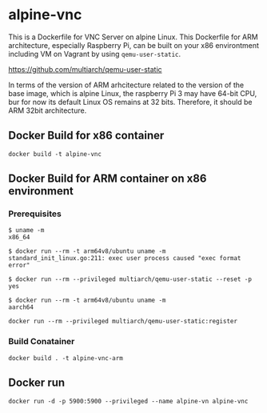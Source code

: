 # alpine-vnc

This is a Dockerfile for VNC Server on alpine Linux.
This Dockerfile for ARM architecture, especially Raspberry Pi, can be built on your x86 environtment including VM on Vagrant by using ```qemu-user-static```.

https://github.com/multiarch/qemu-user-static

In terms of the version of ARM arhcitecture related to the version of the base image, which is alpine Linux,
the raspberry Pi 3 may have 64-bit CPU, bur for now its default Linux OS remains at 32 bits. Therefore, it should be 
ARM 32bit architecture.
 
## Docker Build for x86 container
```
docker build -t alpine-vnc
```

## Docker Build for ARM container on x86 environment
### Prerequisites
```
$ uname -m
x86_64

$ docker run --rm -t arm64v8/ubuntu uname -m
standard_init_linux.go:211: exec user process caused "exec format error"

$ docker run --rm --privileged multiarch/qemu-user-static --reset -p yes

$ docker run --rm -t arm64v8/ubuntu uname -m
aarch64

docker run --rm --privileged multiarch/qemu-user-static:register
```

### Build Conatainer
```
docker build . -t alpine-vnc-arm
```

## Docker run 
```
docker run -d -p 5900:5900 --privileged --name alpine-vn alpine-vnc
```

